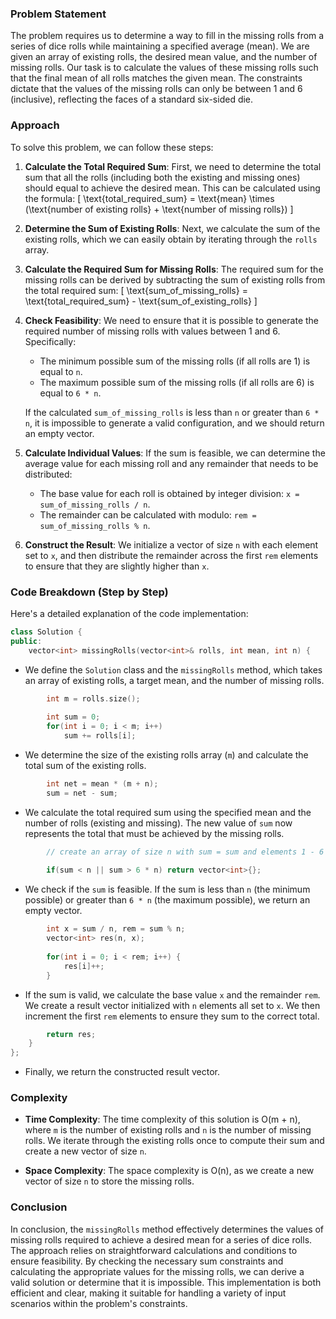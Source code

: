 ### Problem Statement

The problem requires us to determine a way to fill in the missing rolls from a series of dice rolls while maintaining a specified average (mean). We are given an array of existing rolls, the desired mean value, and the number of missing rolls. Our task is to calculate the values of these missing rolls such that the final mean of all rolls matches the given mean. The constraints dictate that the values of the missing rolls can only be between 1 and 6 (inclusive), reflecting the faces of a standard six-sided die.

### Approach

To solve this problem, we can follow these steps:

1. **Calculate the Total Required Sum**: First, we need to determine the total sum that all the rolls (including both the existing and missing ones) should equal to achieve the desired mean. This can be calculated using the formula:
   \[
   \text{total\_required\_sum} = \text{mean} \times (\text{number of existing rolls} + \text{number of missing rolls})
   \]

2. **Determine the Sum of Existing Rolls**: Next, we calculate the sum of the existing rolls, which we can easily obtain by iterating through the `rolls` array.

3. **Calculate the Required Sum for Missing Rolls**: The required sum for the missing rolls can be derived by subtracting the sum of existing rolls from the total required sum:
   \[
   \text{sum\_of\_missing\_rolls} = \text{total\_required\_sum} - \text{sum\_of\_existing\_rolls}
   \]

4. **Check Feasibility**: We need to ensure that it is possible to generate the required number of missing rolls with values between 1 and 6. Specifically:
   - The minimum possible sum of the missing rolls (if all rolls are 1) is equal to `n`.
   - The maximum possible sum of the missing rolls (if all rolls are 6) is equal to `6 * n`.

   If the calculated `sum_of_missing_rolls` is less than `n` or greater than `6 * n`, it is impossible to generate a valid configuration, and we should return an empty vector.

5. **Calculate Individual Values**: If the sum is feasible, we can determine the average value for each missing roll and any remainder that needs to be distributed:
   - The base value for each roll is obtained by integer division: `x = sum_of_missing_rolls / n`.
   - The remainder can be calculated with modulo: `rem = sum_of_missing_rolls % n`.

6. **Construct the Result**: We initialize a vector of size `n` with each element set to `x`, and then distribute the remainder across the first `rem` elements to ensure that they are slightly higher than `x`.

### Code Breakdown (Step by Step)

Here's a detailed explanation of the code implementation:

```cpp
class Solution {
public:
    vector<int> missingRolls(vector<int>& rolls, int mean, int n) {
```
- We define the `Solution` class and the `missingRolls` method, which takes an array of existing rolls, a target mean, and the number of missing rolls.

```cpp
        int m = rolls.size();
        
        int sum = 0;
        for(int i = 0; i < m; i++)
            sum += rolls[i];
```
- We determine the size of the existing rolls array (`m`) and calculate the total sum of the existing rolls.

```cpp
        int net = mean * (m + n);
        sum = net - sum;
```
- We calculate the total required sum using the specified mean and the number of rolls (existing and missing). The new value of `sum` now represents the total that must be achieved by the missing rolls.

```cpp
        // create an array of size n with sum = sum and elements 1 - 6
        
        if(sum < n || sum > 6 * n) return vector<int>{};
```
- We check if the `sum` is feasible. If the sum is less than `n` (the minimum possible) or greater than `6 * n` (the maximum possible), we return an empty vector.

```cpp
        int x = sum / n, rem = sum % n;
        vector<int> res(n, x);
        
        for(int i = 0; i < rem; i++) {
            res[i]++;
        }
```
- If the sum is valid, we calculate the base value `x` and the remainder `rem`. We create a result vector initialized with `n` elements all set to `x`. We then increment the first `rem` elements to ensure they sum to the correct total.

```cpp
        return res;
    }
};
```
- Finally, we return the constructed result vector.

### Complexity

- **Time Complexity**: The time complexity of this solution is O(m + n), where `m` is the number of existing rolls and `n` is the number of missing rolls. We iterate through the existing rolls once to compute their sum and create a new vector of size `n`.

- **Space Complexity**: The space complexity is O(n), as we create a new vector of size `n` to store the missing rolls.

### Conclusion

In conclusion, the `missingRolls` method effectively determines the values of missing rolls required to achieve a desired mean for a series of dice rolls. The approach relies on straightforward calculations and conditions to ensure feasibility. By checking the necessary sum constraints and calculating the appropriate values for the missing rolls, we can derive a valid solution or determine that it is impossible. This implementation is both efficient and clear, making it suitable for handling a variety of input scenarios within the problem's constraints.